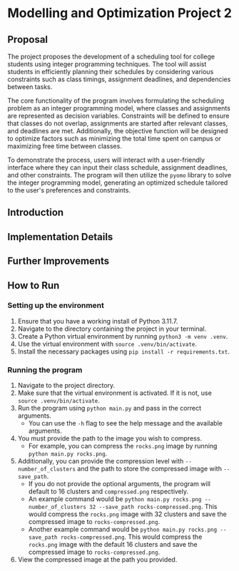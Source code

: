 # Modelling and Optimization Project 2

## Proposal

The project proposes the development of a scheduling tool for college students using integer programming techniques. The tool will assist students in efficiently planning their schedules by considering various constraints such as class timings, assignment deadlines, and dependencies between tasks.

The core functionality of the program involves formulating the scheduling problem as an integer programming model, where classes and assignments are represented as decision variables. Constraints will be defined to ensure that classes do not overlap, assignments are started after relevant classes, and deadlines are met. Additionally, the objective function will be designed to optimize factors such as minimizing the total time spent on campus or maximizing free time between classes.

To demonstrate the process, users will interact with a user-friendly interface where they can input their class schedule, assignment deadlines, and other constraints. The program will then utilize the `pyomo` library to solve the integer programming model, generating an optimized schedule tailored to the user's preferences and constraints.

## Introduction

## Implementation Details

## Further Improvements

## How to Run

### Setting up the environment

1. Ensure that you have a working install of Python 3.11.7.
2. Navigate to the directory containing the project in your terminal.
3. Create a Python virtual environment by running `python3 -m venv .venv`.
4. Use the virtual environment with `source .venv/bin/activate`.
5. Install the necessary packages using `pip install -r requirements.txt`.

### Running the program

1. Navigate to the project directory.
2. Make sure that the virtual environment is activated. If it is not, use `source .venv/bin/activate`.
3. Run the program using `python main.py` and pass in the correct arguments.
    - You can use the `-h` flag to see the help message and the available arguments.
4. You must provide the path to the image you wish to compress.
    - For example, you can compress the `rocks.png` image by running `python main.py rocks.png`.
5. Additionally, you can provide the compression level with `--number_of_clusters` and the path to store the compressed image with `--save_path`.
    - If you do not provide the optional arguments, the program will default to $16$ clusters and `compressed.png` respectively.
    - An example command would be `python main.py rocks.png --number_of_clusters 32 --save_path rocks-compressed.png`. This would compress the `rocks.png` image with $32$ clusters and save the compressed image to `rocks-compressed.png`.
    - Another example command would be `python main.py rocks.png --save_path rocks-compressed.png`. This would compress the `rocks.png` image with the default $16$ clusters and save the compressed image to `rocks-compressed.png`.
4. View the compressed image at the path you provided.

